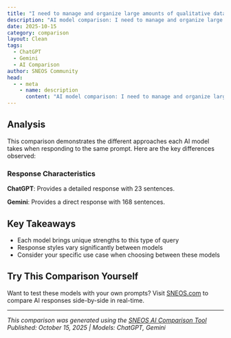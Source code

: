 ```yaml
---
title: "I need to manage and organize large amounts of qualitative data. Help me: 1) Create clear file naming and folder structure"
description: "AI model comparison: I need to manage and organize large amounts of qualitative data. Help me: 1) Create clear file namin..."
date: 2025-10-15
category: comparison
layout: Clean
tags:
  - ChatGPT
  - Gemini
  - AI Comparison
author: SNEOS Community
head:
  - - meta
    - name: description
      content: "AI model comparison: I need to manage and organize large amounts of qualitative data. Help me: 1) Create clear file naming and folder structu..."
---
```


<ChatComparison
  title="I need to manage and organize large amounts of qualitative data. Help me: 1) Create clear file naming and folder structure"
  prompt="I need to manage and organize large amounts of qualitative data. Help me: 1) Create clear file naming and folder structure"
  :responses='{"ChatGPT": "Managing and organizing large amounts of qualitative data is crucial for retrievability and analysis. Here\u2019s a guide on creating a clear file naming and folder structure:\n\n### 1. **Folder Structure**\nA well-structured hierarchy will help you navigate through your data easily. Here\u0027s a suggested structure:\n\n\u0060\u0060\u0060\n/Qualitative_Data\n    /Project_Name\n        /Interviews\n            /Transcripts\n            /Audio_Records\n            /Notes\n        /Focus_Groups\n            /Transcripts\n            /Audio_Records\n            /Summaries\n        /Surveys\n            /Raw_Data\n            /Analyzed_Data\n        /Observations\n            /Field_Notes\n            /Reports\n        /Coding\n            /Initial_Codes\n            /Final_Codes\n        /Reports\n            /Drafts\n            /Final\n        /References\n            /Literature\n            /Theories\n        /Misc\n\u0060\u0060\u0060\n### 2. **File Naming Conventions**\nUsing a consistent file naming convention is essential for clarity and organization. Aim for names that convey the content, date, and relevant details. Here\u2019s a suggested format:\n\n\u0060\u0060\u0060\n{Type}_{Date (YYYYMMDD)}_{Participant/GroupName}_{Description}.{FileType}\n\u0060\u0060\u0060\n\n#### Examples:\n- For an interview transcript: \n  - \u0060Interview_20231001_ParticipantName_Transcript.docx\u0060\n- For an audio recording: \n  - \u0060Interview_20231001_ParticipantName_Audio.mp3\u0060\n- For focus group notes:\n  - \u0060FocusGroup_20231005_GroupName_Notes.txt\u0060\n- For codes:\n  - \u0060Coding_Initial_20231010_AreaOfResearch.json\u0060\n- For survey raw data:\n  - \u0060Survey_20231015_RawData.csv\u0060\n\n### 3. **Tips for Implementing the Structure**\n- **Be Consistent**: Use the same format for naming files across different types of data.\n- **Use Descriptive Names**: Include enough information in the file names so that it\u0027s clear what the content is without needing to open the file.\n- **Avoid Special Characters**: Stick to alphanumeric characters and underscores or hyphens to avoid issues with file systems.\n- **Version Control**: If working with drafts, append version numbers (e.g., \u0060Draft_v1\u0060, \u0060Draft_v2\u0060) and dates to track changes.\n\n### 4. **Backup and Security**\n- **Regular Backups**: Regularly back up your folder structure to a secure location (cloud storage, external hard drive).\n- **Access Control**: If sharing data with others, set permissions to control who can view or edit the data.\n\nBy following this folder structure and naming convention, you\u0027ll be able to effectively manage and retrieve your qualitative data for analysis.", "Gemini": "Managing large amounts of qualitative data effectively is crucial for the integrity and efficiency of your research. A clear, consistent file naming and folder structure will save you immense time and prevent headaches down the line.\n\nHere\u0027s a comprehensive system designed for qualitative data, emphasizing clarity, consistency, and scalability:\n\n---\n\n## **Qualitative Data Management System: File Naming \u0026 Folder Structure**\n\n### **Core Principles for Success:**\n\n1.  **Consistency is Key:** Once you decide on a convention, stick to it rigidly.\n2.  **Be Specific \u0026 Descriptive:** File names and folder names should immediately tell you what\u0027s inside.\n3.  **Machine-Readable:** Avoid spaces (\u0060 \u0060), use underscores (\u0060_\u0060) or hyphens (\u0060-\u0060). Keep names relatively short but informative.\n4.  **Chronological Sorting:** Use YYYYMMDD format for dates at the beginning of file names to ensure proper sorting.\n5.  **Hierarchical:** Structure from broad categories down to specific items.\n6.  **Redundancy (Managed):** Sometimes it\u0027s okay for similar files to exist in different places (e.g., raw audio vs. transcribed text), but their file names should reflect their status.\n7.  **Anonymity/Confidentiality:** Build in mechanisms for anonymizing participant IDs from the outset.\n\n---\n\n### **1. Folder Structure (Project-Level)**\n\nStart with a top-level folder for your entire research project. Within this, create a logical hierarchy. Numbering folders often helps maintain a preferred order in file explorers.\n\n\u0060\u0060\u0060\n\u251C\u2500\u2500 [Project_Name_YYYY] / (e.g., YouthMentalHealth_2023)\n\u2502\n\u251C\u2500\u2500 00_Project_Administration\n\u2502   \u251C\u2500\u2500 Ethics_IRB\n\u2502   \u2502   \u251C\u2500\u2500 Application_Submitted_YYYYMMDD.pdf\n\u2502   \u2502   \u251C\u2500\u2500 Approval_Granted_YYYYMMDD.pdf\n\u2502   \u2502   \u2514\u2500\u2500 ConsentForms_Template_v01.docx\n\u2502   \u251C\u2500\u2500 Proposals_Grants\n\u2502   \u2502   \u251C\u2500\u2500 Proposal_Draft_v01.docx\n\u2502   \u2502   \u2514\u2500\u2500 GrantApplication_Final_v01.pdf\n\u2502   \u251C\u2500\u2500 Team_Contacts_Roles.xlsx\n\u2502   \u251C\u2500\u2500 Meetings\n\u2502   \u2502   \u251C\u2500\u2500 YYYYMMDD_MeetingMinutes.docx\n\u2502   \u2502   \u2514\u2500\u2500 YYYYMMDD_Agenda.pdf\n\u2502   \u2514\u2500\u2500 DataManagementPlan_v01.pdf\n\u2502\n\u251C\u2500\u2500 01_Data_Collection (Raw, Unmodified Data)\n\u2502   \u251C\u2500\u2500 Interview_Audio\n\u2502   \u2502   \u251C\u2500\u2500 YYYYMMDD_P001_Audio_Int.mp3\n\u2502   \u2502   \u2514\u2500\u2500 YYYYMMDD_P002_Audio_Int.m4a\n\u2502   \u251C\u2500\u2500 Interview_Notes\n\u2502   \u2502   \u251C\u2500\u2500 YYYYMMDD_P001_Notes_Int.docx\n\u2502   \u2502   \u2514\u2500\u2500 YYYYMMDD_P002_Notes_Int.pdf\n\u2502   \u251C\u2500\u2500 FocusGroup_Audio\n\u2502   \u2502   \u251C\u2500\u2500 YYYYMMDD_FG001_Audio.mp3\n\u2502   \u2502   \u2514\u2500\u2500 YYYYMMDD_FG002_Audio.mp3\n\u2502   \u251C\u2500\u2500 Observation_FieldNotes\n\u2502   \u2502   \u251C\u2500\u2500 YYYYMMDD_Obs_LocationX_ResearcherY.docx\n\u2502   \u2502   \u2514\u2500\u2500 YYYYMMDD_Obs_EventA_ResearcherZ.pdf\n\u2502   \u251C\u2500\u2500 Documents_Secondary\n\u2502   \u2502   \u251C\u2500\u2500 Policy_SchoolA_Discipline_2022.pdf\n\u2502   \u2502   \u251C\u2500\u2500 Report_LocalCouncil_YouthPrograms_2021.pdf\n\u2502   \u2502   \u2514\u2500\u2500 Website_Screenshot_OrgB_AboutUs_YYYYMMDD.png\n\u2502   \u251C\u2500\u2500 Visual_Data (Photos, Videos, Art)\n\u2502   \u2502   \u251C\u2500\u2500 YYYYMMDD_P003_Drawing_01.jpg\n\u2502   \u2502   \u2514\u2500\u2500 YYYYMMDD_EventC_Video_01.mp4\n\u2502   \u2514\u2500\u2500 Survey_OpenEnded_Raw (if applicable, export from survey tool)\n\u2502       \u2514\u2500\u2500 SurveyExport_OpenEnded_YYYYMMDD.xlsx\n\u2502\n\u251C\u2500\u2500 02_Data_Processing (Transcripts, Anonymization, Cleaning)\n\u2502   \u251C\u2500\u2500 Interview_Transcripts\n\u2502   \u2502   \u251C\u2500\u2500 YYYYMMDD_P001_Transcript_Int_v01_raw.docx\n\u2502   \u2502   \u251C\u2500\u2500 YYYYMMDD_P001_Transcript_Int_v02_clean.docx (Anonymized)\n\u2502   \u2502   \u2514\u2500\u2500 YYYYMMDD_P002_Transcript_Int_v01_clean.pdf\n\u2502   \u251C\u2500\u2500 FocusGroup_Transcripts\n\u2502   \u2502   \u251C\u2500\u2500 YYYYMMDD_FG001_Transcript_v01_raw.docx\n\u2502   \u2502   \u2514\u2500\u2500 YYYYMMDD_FG001_Transcript_v02_clean.docx\n\u2502   \u251C\u2500\u2500 Processed_ObservationNotes\n\u2502   \u2502   \u2514\u2500\u2500 YYYYMMDD_Obs_LocationX_clean.docx\n\u2502   \u251C\u2500\u2500 Cleaned_Secondary_Docs\n\u2502   \u2502   \u2514\u2500\u2500 Policy_SchoolA_Discipline_2022_Annotated.pdf\n\u2502   \u2514\u2500\u2500 Anonymization_Log_Key.xlsx (Crucial! Links real IDs to anonymous IDs)\n\u2502\n\u251C\u2500\u2500 03_Analysis (Coding, Memos, Software Files)\n\u2502   \u251C\u2500\u2500 Qualitative_Software (e.g., NVivo, ATLAS.ti, Dedoose)\n\u2502   \u2502   \u251C\u2500\u2500 NVivo_Project_YouthMH_YYYYMMDD.nvp\n\u2502   \u2502   \u251C\u2500\u2500 NVivo_Backup_YYYYMMDD.nvp\n\u2502   \u2502   \u2514\u2500\u2500 ATLAS_ti_Project_YouthMH_YYYYMMDD.ti8\n\u2502   \u251C\u2500\u2500 Memos_Reflexivity\n\u2502   \u2502   \u251C\u2500\u2500 YYYYMMDD_Memo_InitialThoughts_TopicX.docx\n\u2502   \u2502   \u251C\u2500\u2500 YYYYMMDD_Memo_CodingStrategy_Phase1.docx\n\u2502   \u2502   \u2514\u2500\u2500 YYYYMMDD_Reflexivity_JournalEntry.docx\n\u2502   \u251C\u2500\u2500 Coding_Schemes\n\u2502   \u2502   \u251C\u2500\u2500 Codebook_v01_initial.docx\n\u2502   \u2502   \u2514\u2500\u2500 Codebook_v02_final.xlsx\n\u2502   \u251C\u2500\u2500 Thematic_Analysis_Worksheets\n\u2502   \u2502   \u251C\u2500\u2500 Theme_Development_Sheet_v01.docx\n\u2502   \u2502   \u2514\u2500\u2500 Theme_Mapping_Diagram_v01.pptx\n\u2502   \u2514\u2500\u2500 Data_Excerpts (e.g., coded snippets exported from software)\n\u2502       \u2514\u2500\u2500 ThematicExcerpts_SupportNeeds.docx\n\u2502\n\u251C\u2500\u2500 04_Outputs (Reports, Publications, Presentations)\n\u2502   \u251C\u2500\u2500 Reports\n\u2502   \u2502   \u251C\u2500\u2500 InternalReport_YouthMH_Draft_v01.docx\n\u2502   \u2502   \u2514\u2500\u2500 FinalReport_YouthMH_Published_YYYYMMDD.pdf\n\u2502   \u251C\u2500\u2500 Publications\n\u2502   \u2502   \u251C\u2500\u2500 JournalArticle_MentalHealth_Manuscript_v01.docx\n\u2502   \u2502   \u2514\u2500\u2500 ConferencePaper_YouthServices_Published.pdf\n\u2502   \u251C\u2500\u2500 Presentations\n\u2502   \u2502   \u251C\u2500\u2500 Stakeholder_Presentation_v01.pptx\n\u2502   \u2502   \u2514\u2500\u2500 Conference_Poster_v01.pdf\n\u2502   \u2514\u2500\u2500 Media_Dissemination\n\u2502       \u2514\u2500\u2500 PressRelease_YouthMH_YYYYMMDD.docx\n\u2502\n\u2514\u2500\u2500 99_Archive (Final versions of everything, read-only)\n    \u2514\u2500\u2500 [Project_Name_YYYY]_FINAL_ARCHIVE_YYYYMMDD.zip\n\u0060\u0060\u0060\n\n---\n\n### **2. File Naming Conventions**\n\nThe core idea is to include the most critical information at the beginning of the file name, allowing for logical sorting and quick identification.\n\n**General Format:**\n\u0060YYYYMMDD_Identifier_DataType_Version_BriefDescription.extension\u0060\n\n**Elements Explained:**\n\n*   **\u0060YYYYMMDD\u0060 (Date):**\n    *   **Purpose:** Ensures chronological sorting. Date of data collection or creation of the file.\n    *   **Format:** \u0060YYYYMMDD\u0060 (e.g., \u006020231026\u0060)\n    *   **Example:** \u006020231026\u0060\n\n*   **\u0060Identifier\u0060 (Participant/Group/Source ID):**\n    *   **Purpose:** Links data to its source. Crucial for anonymity.\n    *   **Format:**\n        *   **Individuals:** \u0060P001\u0060, \u0060P002\u0060 (for Participant 001, 002). *Do NOT use real names or identifying numbers here.* Maintain a separate, secure \u0060Anonymization_Log_Key.xlsx\u0060 in your \u006002_Data_Processing\u0060 folder that links \u0060P001\u0060 to \u0060Jane Doe\u0060\u0027s real name.\n        *   **Focus Groups:** \u0060FG001\u0060, \u0060FG002\u0060 (for Focus Group 001, 002).\n        *   **Observations:** \u0060Obs_LocationX\u0060, \u0060Obs_EventA\u0060 (descriptive of the observation).\n        *   **Documents:** \u0060OrgA_Policy\u0060, \u0060Report_CouncilB\u0060 (source and type).\n    *   **Example:** \u0060P001\u0060, \u0060FG001\u0060, \u0060Obs_ParkVisit\u0060, \u0060SchoolA_Policy\u0060\n\n*   **\u0060DataType\u0060 (Type of Data):**\n    *   **Purpose:** Identifies the nature of the file.\n    *   **Format:** Short, descriptive codes.\n    *   **Examples:**\n        *   \u0060Audio_Int\u0060 (Interview Audio)\n        *   \u0060Notes_Int\u0060 (Interview Notes)\n        *   \u0060Transcript_Int\u0060 (Interview Transcript)\n        *   \u0060Audio_FG\u0060 (Focus Group Audio)\n        *   \u0060Transcript_FG\u0060 (Focus Group Transcript)\n        *   \u0060FieldNotes\u0060 (Observation Field Notes)\n        *   \u0060PolicyDoc\u0060 (Policy Document)\n        *   \u0060Report\u0060 (Research Report)\n        *   \u0060Photo\u0060\n        *   \u0060Video\u0060\n        *   \u0060Memo\u0060\n        *   \u0060Codebook\u0060\n        *   \u0060Presentation\u0060\n\n*   **\u0060Version\u0060 (Versioning):**\n    *   **Purpose:** Tracks changes and iterations, especially important for transcripts and analysis.\n    *   **Format:** \u0060v01\u0060, \u0060v02\u0060, \u0060v03\u0060 (for versions). Can also include status like \u0060_raw\u0060, \u0060_initial\u0060, \u0060_clean\u0060, \u0060_final\u0060.\n    *   **Example:** \u0060v01_raw\u0060, \u0060v02_clean\u0060, \u0060v03_final\u0060\n\n*   **\u0060BriefDescription\u0060 (Optional but Recommended):**\n    *   **Purpose:** Adds extra context if needed, especially for documents or memos.\n    *   **Format:** Concise, use hyphens for readability.\n    *   **Example:** \u0060SuicidePrevention\u0060, \u0060YouthEngagement\u0060, \u0060Phase1Coding\u0060\n\n*   **\u0060.extension\u0060 (File Type):**\n    *   **Purpose:** Standard file extension.\n    *   **Examples:** \u0060.mp3\u0060, \u0060.docx\u0060, \u0060.pdf\u0060, \u0060.xlsx\u0060, \u0060.nvp\u0060, \u0060.jpg\u0060\n\n---\n\n### **Examples of File Naming:**\n\n**Raw Data:**\n\n*   \u006020231026_P001_Audio_Int_v01.mp3\u0060 (Interview audio from Participant P001, collected Oct 26, 2023, version 1)\n*   \u006020231026_P001_Notes_Int_v01.docx\u0060 (Field notes from the same interview)\n*   \u006020231101_FG001_Audio_v01.mp3\u0060 (Focus Group 001 audio, Nov 1, 2023)\n*   \u006020230915_Obs_ParkVisit_ResearcherA_v01.docx\u0060 (Observation notes from a park visit by Researcher A, Sep 15, 2023)\n*   \u006020230801_PolicyDoc_SchoolA_DisciplinePolicy_2022.pdf\u0060 (Policy document from School A)\n*   \u006020231110_P003_Art_SelfPortrait.jpg\u0060 (Visual data - Participant P003\u0027s self-portrait, Nov 10, 2023)\n\n**Processed Data (Transcripts, Cleaned Notes):**\n\n*   \u006020231026_P001_Transcript_Int_v01_raw.docx\u0060 (Initial transcript, *not yet anonymized*)\n*   \u006020231026_P001_Transcript_Int_v02_clean.docx\u0060 (Cleaned and *anonymized* transcript, ready for analysis)\n*   \u006020231101_FG001_Transcript_v02_clean.docx\u0060 (Cleaned and anonymized Focus Group transcript)\n*   \u006020230915_Obs_ParkVisit_ResearcherA_v02_processed.docx\u0060 (Processed and anonymized observation notes)\n\n**Analysis Files:**\n\n*   \u006020231205_Memo_InitialCodingThoughts_ThemeA.docx\u0060 (Memo about initial coding for Theme A)\n*   \u006020231210_Codebook_v01_Initial.xlsx\u0060 (Initial version of your codebook)\n*   \u006020240115_NVivo_Project_YouthMH_v03_PostCoding.nvp\u0060 (NVivo project file after a round of coding)\n*   \u006020240120_Excerpts_Theme_CopingStrategies.docx\u0060 (Exported data excerpts related to \u0027Coping Strategies\u0027)\n\n**Outputs:**\n\n*   \u006020240201_Report_Draft_YouthMH_v01.docx\u0060\n*   \u006020240315_Presentation_StakeholderMeeting_v01.pptx\u0060\n\n---\n\n### **Key Considerations \u0026 Best Practices:**\n\n1.  **Anonymization Log:** Create a highly secure, separate file (e.g., \u0060Anonymization_Log_Key.xlsx\u0060) that links your anonymized participant IDs (\u0060P001\u0060, \u0060FG001\u0060) to their real names or contact details. This file should be stored separately, ideally encrypted, and accessed only when absolutely necessary and by authorized personnel.\n2.  **README.txt Files:** In each major folder (e.g., \u006001_Data_Collection\u0060, \u006002_Data_Processing\u0060), include a \u0060README.txt\u0060 file. This file should explain:\n    *   The purpose of the folder.\n    *   The file naming conventions used within that folder.\n    *   Any specific abbreviations or codes.\n    *   The date the folder was last updated.\n3.  **Data Dictionary/Codebook:** For your entire project, maintain a master data dictionary or codebook (e.g., \u0060Project_Codebook_v01.xlsx\u0060 in \u006000_Project_Administration\u0060). This defines:\n    *   All participant IDs and their associated demographic data (without direct identifiers).\n    *   Any specific codes or abbreviations used in file names.\n    *   Definitions of your analytical codes.\n4.  **Back-Up Regularly:** Store your data in a secure, backed-up location (e.g., institutional server, cloud storage with versioning). Follow the \u00223-2-1 rule\u0022: 3 copies of your data, on 2 different media, with 1 copy off-site.\n5.  **Start Early \u0026 Train Your Team:** Implement this structure from day one. If working with a team, ensure everyone understands and adheres to the conventions. Conduct a brief training session and provide a cheat sheet.\n6.  **Review and Adapt:** Periodically review your structure. As your project evolves, you might discover a need for minor adjustments. Document any changes in your \u0060README.txt\u0060 or data management plan.\n\nBy implementing this structured approach, you\u0027ll ensure your qualitative data is not just managed, but truly organized, accessible, and ready for rigorous analysis."}' published-date="{DateTime.UtcNow:HH:mm}"
/>

## Analysis

This comparison demonstrates the different approaches each AI model takes when responding to the same prompt. Here are the key differences observed:

### Response Characteristics

**ChatGPT**: Provides a detailed response with 23 sentences. 

**Gemini**: Provides a direct response with 168 sentences. 

## Key Takeaways

- Each model brings unique strengths to this type of query
- Response styles vary significantly between models
- Consider your specific use case when choosing between these models

## Try This Comparison Yourself

Want to test these models with your own prompts? Visit [SNEOS.com](https://sneos.com) to compare AI responses side-by-side in real-time.

---

*This comparison was generated using the [SNEOS AI Comparison Tool](https://sneos.com)*
*Published: October 15, 2025 | Models: ChatGPT, Gemini*
